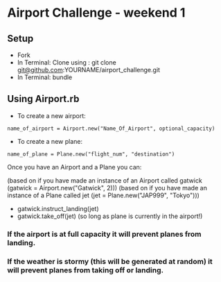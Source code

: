 # Airport Challenge - weekend 1

## Setup

- Fork
- In Terminal: Clone using : git clone git@github.com:YOURNAME/airport_challenge.git
- In Terminal: bundle

## Using Airport.rb

- To create a new airport:  
```
name_of_airport = Airport.new("Name_Of_Airport", optional_capacity)
```

- To create a new plane:

```
name_of_plane = Plane.new("flight_num", "destination")
```
Once you have an Airport and a Plane you can:

(based on if you have made an instance of an Airport called gatwick (gatwick = Airport.new("Gatwick", 2)))
(based on if you have made an instance of a Plane called jet (jet = Plane.new("JAP999", "Tokyo")))

- gatwick.instruct_landing(jet)
- gatwick.take_off(jet) (so long as plane is currently in the airport!)

### If the airport is at full capacity it will prevent planes from landing.
### If the weather is stormy (this will be generated at random) it will prevent planes from taking off or landing.
